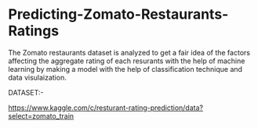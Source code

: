 # Predicting-Zomato-Restaurants-Ratings
The Zomato restaurants dataset is analyzed to get a fair idea of the factors affecting the aggregate rating of each resurants with the  help of machine learning by making a model with the help of classification technique and data visulaization.


DATASET:-

https://www.kaggle.com/c/resturant-rating-prediction/data?select=zomato_train
